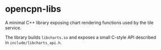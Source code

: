 # opencpn-libs

A minimal C++ library exposing chart rendering functions used by the tile service.

The library builds `libcharts.so` and exposes a small C-style API described in
`include/libcharts_api.h`.
